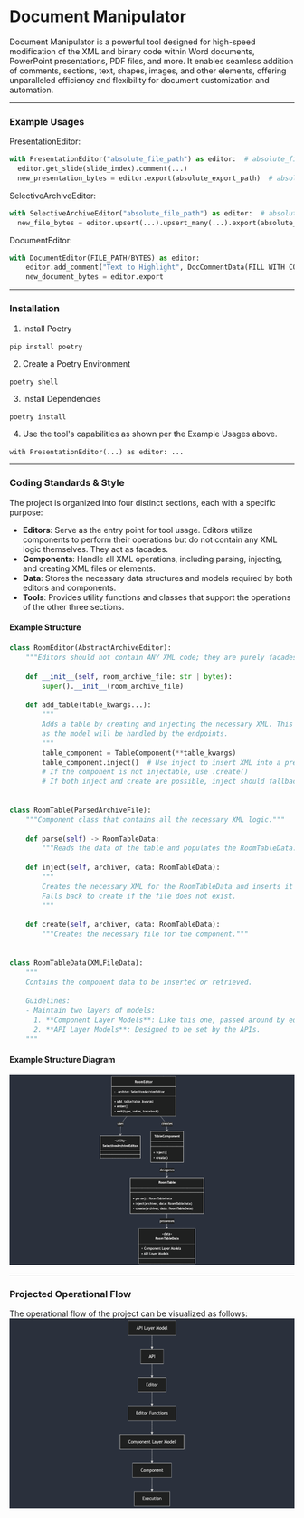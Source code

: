 # Document Manipulator

Document Manipulator is a powerful tool designed for high-speed modification of the XML and binary code within Word documents, PowerPoint presentations, PDF files, and more. It enables seamless addition of comments, sections, text, shapes, images, and other elements, offering unparalleled efficiency and flexibility for document customization and automation.

---

### Example Usages

PresentationEditor:
```python
with PresentationEditor("absolute_file_path") as editor:  # absolute_file_path is optional, you can include it or the origin presentation bytes.
  editor.get_slide(slide_index).comment(...)
  new_presentation_bytes = editor.export(absolute_export_path)  # absolute_export_path is optional
```

SelectiveArchiveEditor:
```python
with SelectiveArchiveEditor("absolute_file_path") as editor:  # absolute_file_path is optional, you can include it or the origin file bytes.
  new_file_bytes = editor.upsert(...).upsert_many(...).export(absolute_file_path)  absolute_export_path is optional
```

DocumentEditor:
```python
with DocumentEditor(FILE_PATH/BYTES) as editor:
    editor.add_comment("Text to Highlight", DocCommentData(FILL WITH COMMENT INFO))  # It will automatically look for the text in all pages, as the structure of docx does not specify pages.
    new_document_bytes = editor.export
```

---

### Installation

1) Install Poetry

`pip install poetry`

2) Create a Poetry Environment

`poetry shell`

3) Install Dependencies

`poetry install`

4) Use the tool's capabilities as shown per the Example Usages above.

`with PresentationEditor(...) as editor: ...`

---

### Coding Standards & Style

The project is organized into four distinct sections, each with a specific purpose:

- **Editors**: Serve as the entry point for tool usage. Editors utilize components to perform their operations but do not contain any XML logic themselves. They act as facades.
- **Components**: Handle all XML operations, including parsing, injecting, and creating XML files or elements.
- **Data**: Stores the necessary data structures and models required by both editors and components.
- **Tools**: Provides utility functions and classes that support the operations of the other three sections.

#### Example Structure

```python
class RoomEditor(AbstractArchiveEditor):
    """Editors should not contain ANY XML code; they are purely facades."""

    def __init__(self, room_archive_file: str | bytes):
        super().__init__(room_archive_file)
    
    def add_table(table_kwargs...): 
        """
        Adds a table by creating and injecting the necessary XML. This method does not take a model, 
        as the model will be handled by the endpoints.
        """
        table_component = TableComponent(**table_kwargs)
        table_component.inject()  # Use inject to insert XML into a pre-existing XML file.
        # If the component is not injectable, use .create()
        # If both inject and create are possible, inject should fallback to create if necessary.
    

class RoomTable(ParsedArchiveFile):
    """Component class that contains all the necessary XML logic."""

    def parse(self) -> RoomTableData:
        """Reads the data of the table and populates the RoomTableData."""
        
    def inject(self, archiver, data: RoomTableData):
        """
        Creates the necessary XML for the RoomTableData and inserts it into a pre-existing XML file.
        Falls back to create if the file does not exist.
        """
        
    def create(self, archiver, data: RoomTableData):
        """Creates the necessary file for the component."""
    

class RoomTableData(XMLFileData):
    """
    Contains the component data to be inserted or retrieved.
    
    Guidelines:
    - Maintain two layers of models:
      1. **Component Layer Models**: Like this one, passed around by editors.
      2. **API Layer Models**: Designed to be set by the APIs.
    """
```

#### Example Structure Diagram
![Coding Style](res/docs/coding_style.png)

---

### Projected Operational Flow

The operational flow of the project can be visualized as follows:
![Operational Flow](res/docs/projected_operational_flow.png)
